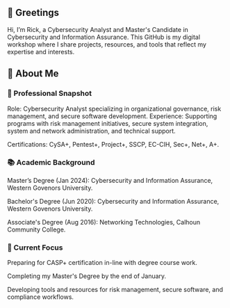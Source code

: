 ## 👋 Greetings 
Hi, I’m Rick, a Cybersecurity Analyst and Master's Candidate in Cybersecurity and Information Assurance. This GitHub is my digital workshop where I share projects, resources, and tools that reflect my expertise and interests.

## 🌟 About Me
### 📌 Professional Snapshot
Role: Cybersecurity Analyst specializing in organizational governance, risk management, and secure software development.
Experience: Supporting programs with risk management initiatives, secure system integration, system and network administration, and technical support.

Certifications: CySA+, Pentest+, Project+, SSCP, EC-CIH, Sec+, Net+, A+.

### 📚 Academic Background
Master’s Degree (Jan 2024): Cybersecurity and Information Assurance, Western Govenors University.

Bachelor's Degree (Jun 2020): Cybersecurity and Information Assurance, Western Govenors University.

Associate's Degree (Aug 2016): Networking Technologies, Calhoun Community College.
### 🔎 Current Focus
Preparing for CASP+ certification in-line with degree course work.

Completing my Master's Degree by the end of January.

Developing tools and resources for risk management, secure software, and compliance workflows.
